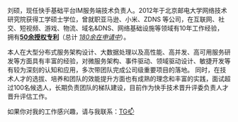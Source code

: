 <div class="zh post-container">
    <p>
       刘硕，现任快手基础平台IM服务端技术负责人。2012年于北京邮电大学网络技术研究院获得工学硕士学位，曾就职亚马逊、小米、ZDNS
       等公司，在互联网、社交、短视频、游戏、物流、域名&DNS、网络基础设施等领域有10年工作经验，
       拥有<a href="https://stuartlau.github.io/archive/?tag=Patent"><strong>50余授权专利</strong
       ></a>（总计
       <a href="https://patents.google.com/?inventor=%E5%88%98%E7%A1%95&assignee
              =%E5%8C%97%E4%BA%AC%E8%BE%BE%E4%BD%B3%E4%BA%92%E8%81%94%E4%BF%A1%E6%81%AF%E6%8A%80
              %E6%9C%AF%E6%9C%89%E9%99%90%E5%85%AC%E5%8F%B8,%E5%8C%97%E4%BA%AC%E5%B0%8F%E7%B1%B3
              %E7%A7%BB%E5%8A%A8%E8%BD%AF%E4%BB%B6%E6%9C%89%E9%99%90%E5%85%AC%E5%8F%B8,%E5%8C%97
              %E9%BE%99%E4%B8%AD%E7%BD%91%EF%BC%88%E5%8C%97%E4%BA%AC%EF%BC%89%E7%A7%91%E6%8A%80%E6%9C%89%E9%99%90%E8%B4%A3%E4%BB%BB%E5%85%AC%E5%8F%B8&type=PATENT&num=100&sort=new/"><i>180余在申请中</i></a>）。
    </p>
    <p>
     本人在大型分布式服务架构设计、大数据处理以及高性能、高并发、高可用服务研发等方面具有丰富的经验，对微服务架构、事件驱动、领域驱动设计、敏捷开发等有较为深刻的认知和应用，多次带团队完成公司级重要项目的落地。
     同时，在技术人才的选拔、培养和团队的效能提升方面也有成熟的理念和丰富的实践，面试超过100名候选人，长期负责团队的梯队建设，目前作为快手技术晋升评委负责人才晋升评估工作。
    </p>
    <p>
    如果你对我的工作感兴趣，请与我联系：<a href="https://t.me/stuartlau">TG📫</a>
    </p>
</div>